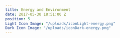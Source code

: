 ```yaml
---
title: Energy and Environment
date: 2017-05-30 18:51:00 Z
position: 5
Light Icon Image: "/uploads/iconLight-energy.png"
Dark Icon Image: "/uploads/iconDark-energy.png"
---
```


